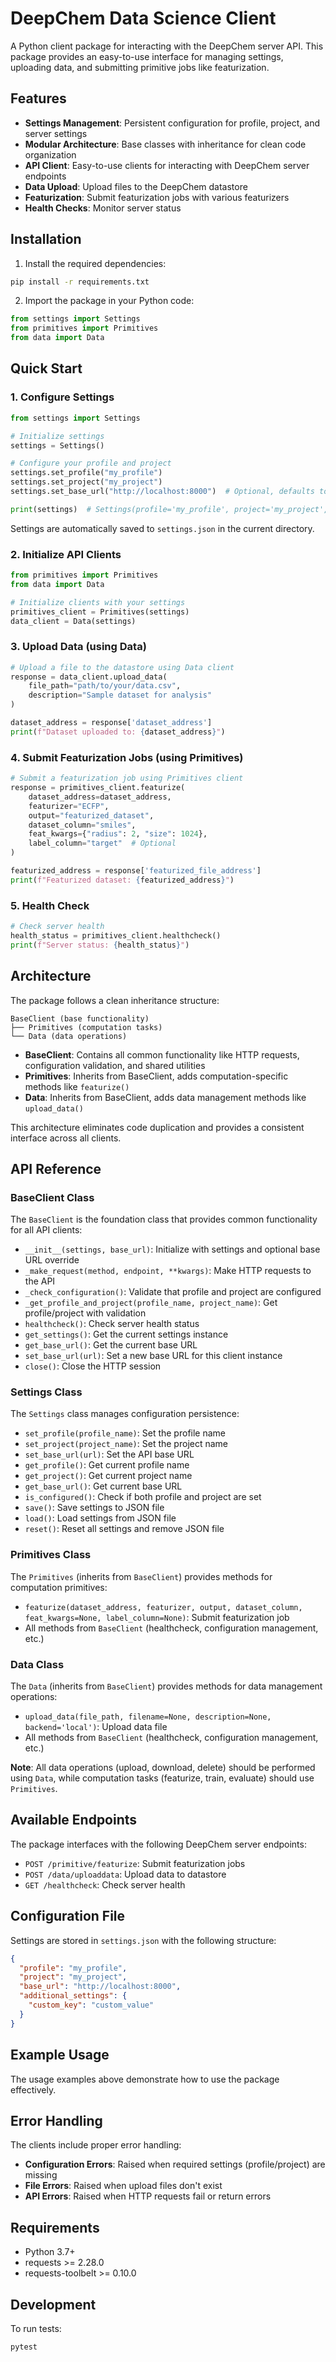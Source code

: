 # DeepChem Data Science Client

A Python client package for interacting with the DeepChem server API. This package provides an easy-to-use interface for managing settings, uploading data, and submitting primitive jobs like featurization.

## Features

- **Settings Management**: Persistent configuration for profile, project, and server settings
- **Modular Architecture**: Base classes with inheritance for clean code organization
- **API Client**: Easy-to-use clients for interacting with DeepChem server endpoints
- **Data Upload**: Upload files to the DeepChem datastore
- **Featurization**: Submit featurization jobs with various featurizers
- **Health Checks**: Monitor server status

## Installation

1. Install the required dependencies:
```bash
pip install -r requirements.txt
```

2. Import the package in your Python code:
```python
from settings import Settings
from primitives import Primitives
from data import Data
```

## Quick Start

### 1. Configure Settings

```python
from settings import Settings

# Initialize settings
settings = Settings()

# Configure your profile and project
settings.set_profile("my_profile")
settings.set_project("my_project")
settings.set_base_url("http://localhost:8000")  # Optional, defaults to localhost:8000

print(settings)  # Settings(profile='my_profile', project='my_project', base_url='http://localhost:8000')
```

Settings are automatically saved to `settings.json` in the current directory.

### 2. Initialize API Clients

```python
from primitives import Primitives
from data import Data

# Initialize clients with your settings
primitives_client = Primitives(settings)
data_client = Data(settings)
```

### 3. Upload Data (using Data)

```python
# Upload a file to the datastore using Data client
response = data_client.upload_data(
    file_path="path/to/your/data.csv",
    description="Sample dataset for analysis"
)

dataset_address = response['dataset_address']
print(f"Dataset uploaded to: {dataset_address}")
```

### 4. Submit Featurization Jobs (using Primitives)

```python
# Submit a featurization job using Primitives client
response = primitives_client.featurize(
    dataset_address=dataset_address,
    featurizer="ECFP",
    output="featurized_dataset",
    dataset_column="smiles",
    feat_kwargs={"radius": 2, "size": 1024},
    label_column="target"  # Optional
)

featurized_address = response['featurized_file_address']
print(f"Featurized dataset: {featurized_address}")
```

### 5. Health Check

```python
# Check server health
health_status = primitives_client.healthcheck()
print(f"Server status: {health_status}")
```

## Architecture

The package follows a clean inheritance structure:

```
BaseClient (base functionality)
├── Primitives (computation tasks)
└── Data (data operations)
```

- **BaseClient**: Contains all common functionality like HTTP requests, configuration validation, and shared utilities
- **Primitives**: Inherits from BaseClient, adds computation-specific methods like `featurize()`
- **Data**: Inherits from BaseClient, adds data management methods like `upload_data()`

This architecture eliminates code duplication and provides a consistent interface across all clients.

## API Reference

### BaseClient Class

The `BaseClient` is the foundation class that provides common functionality for all API clients:

- `__init__(settings, base_url)`: Initialize with settings and optional base URL override
- `_make_request(method, endpoint, **kwargs)`: Make HTTP requests to the API
- `_check_configuration()`: Validate that profile and project are configured
- `_get_profile_and_project(profile_name, project_name)`: Get profile/project with validation
- `healthcheck()`: Check server health status
- `get_settings()`: Get the current settings instance
- `get_base_url()`: Get the current base URL
- `set_base_url(url)`: Set a new base URL for this client instance
- `close()`: Close the HTTP session

### Settings Class

The `Settings` class manages configuration persistence:

- `set_profile(profile_name)`: Set the profile name
- `set_project(project_name)`: Set the project name  
- `set_base_url(url)`: Set the API base URL
- `get_profile()`: Get current profile name
- `get_project()`: Get current project name
- `get_base_url()`: Get current base URL
- `is_configured()`: Check if both profile and project are set
- `save()`: Save settings to JSON file
- `load()`: Load settings from JSON file
- `reset()`: Reset all settings and remove JSON file

### Primitives Class

The `Primitives` (inherits from `BaseClient`) provides methods for computation primitives:

- `featurize(dataset_address, featurizer, output, dataset_column, feat_kwargs=None, label_column=None)`: Submit featurization job
- All methods from `BaseClient` (healthcheck, configuration management, etc.)

### Data Class

The `Data` (inherits from `BaseClient`) provides methods for data management operations:

- `upload_data(file_path, filename=None, description=None, backend='local')`: Upload data file
- All methods from `BaseClient` (healthcheck, configuration management, etc.)

**Note**: All data operations (upload, download, delete) should be performed using `Data`, while computation tasks (featurize, train, evaluate) should use `Primitives`.

## Available Endpoints

The package interfaces with the following DeepChem server endpoints:

- `POST /primitive/featurize`: Submit featurization jobs
- `POST /data/uploaddata`: Upload data to datastore  
- `GET /healthcheck`: Check server health

## Configuration File

Settings are stored in `settings.json` with the following structure:

```json
{
  "profile": "my_profile",
  "project": "my_project", 
  "base_url": "http://localhost:8000",
  "additional_settings": {
    "custom_key": "custom_value"
  }
}
```

## Example Usage

The usage examples above demonstrate how to use the package effectively.

## Error Handling

The clients include proper error handling:

- **Configuration Errors**: Raised when required settings (profile/project) are missing
- **File Errors**: Raised when upload files don't exist
- **API Errors**: Raised when HTTP requests fail or return errors

## Requirements

- Python 3.7+
- requests >= 2.28.0
- requests-toolbelt >= 0.10.0

## Development

To run tests:
```bash
pytest
``` 